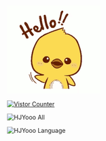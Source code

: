 
[![Hello~](https://github.com/ihoey/ihoey/raw/master/hello.gif)](https://github.com/HJYooo)
<br />

[![Vistor Counter](https://count.getloli.com/get/@github_HJYooo?theme=gelbooru-h)](https://github.com/HJYooo)

![HJYooo All](https://github-readme-stats.vercel.app/api/?username=HJYooo&layout=compact&theme=bear&hide_border=true)

![HJYooo Language](https://github-readme-stats.vercel.app/api/top-langs/?username=HJYooo&langs_count=8&layout=compact&theme=bear&hide_border=true)

